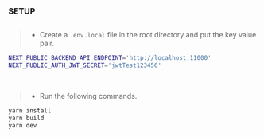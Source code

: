 ### SETUP
##
> - Create a `.env.local` file in the root directory and put the key value pair.
```bash
NEXT_PUBLIC_BACKEND_API_ENDPOINT='http://localhost:11000'
NEXT_PUBLIC_AUTH_JWT_SECRET='jwtTest123456'
```

<br />

> - Run the following commands.
```bash
yarn install
yarn build
yarn dev
```
